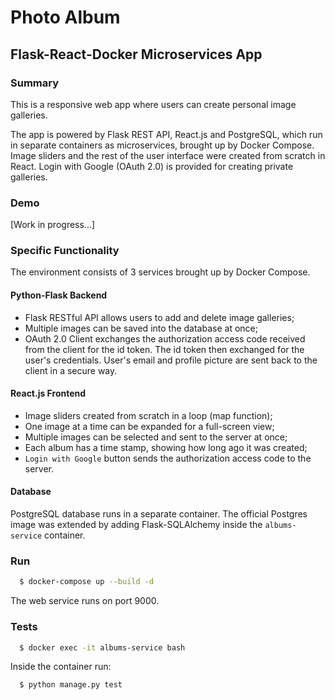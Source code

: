 # Photo Album

## Flask-React-Docker Microservices App

### Summary

This is a responsive web app where users can create personal image galleries.

The app is powered by Flask REST API, React.js and PostgreSQL, which run in separate containers as microservices, brought up by Docker Compose. Image sliders and the rest of the user interface were created from scratch in React. Login with Google (OAuth 2.0) is provided for creating private galleries.

### Demo

[Work in progress...]

### Specific Functionality

The environment consists of 3 services brought up by Docker Compose.

#### Python-Flask Backend

- Flask RESTful API allows users to add and delete image galleries;
- Multiple images can be saved into the database at once;
- OAuth 2.0 Client exchanges the authorization access code received from the client for the id token. The id token then exchanged for the user's credentials. User's email and profile picture are sent back to the client in a secure way.

#### React.js Frontend

- Image sliders created from scratch in a loop (map function);
- One image at a time can be expanded for a full-screen view;
- Multiple images can be selected and sent to the server at once;
- Each album has a time stamp, showing how long ago it was created;
- `Login with Google` button sends the authorization access code to the server.

#### Database

PostgreSQL database runs in a separate container. The official Postgres image was extended by adding Flask-SQLAlchemy inside the `albums-service` container.

### Run

```sh
  $ docker-compose up --build -d
```
The web service runs on port 9000.

### Tests

```sh
  $ docker exec -it albums-service bash
```
Inside the container run:
```sh
  $ python manage.py test
```
